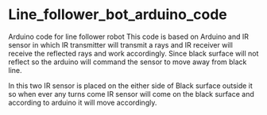 # Line_follower_bot_arduino_code
Arduino code for line follower robot
This code is based on Arduino and IR sensor in which IR transmitter will transmit a rays and IR receiver will receive the reflected rays and work accordingly.
Since black surface will not reflect so the arduino will command the sensor to move away from black line.

In this two IR sensor is placed on the either side of Black surface outside it so when ever any turns come IR sensor will come on the black surface and according to arduino it will move accordingly.
